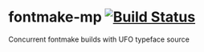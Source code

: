 # fontmake-mp [![Build Status](https://semaphoreci.com/api/v1/sourcefoundry/fontmake-mp/branches/master/badge.svg)](https://semaphoreci.com/sourcefoundry/fontmake-mp)
Concurrent fontmake builds with UFO typeface source

